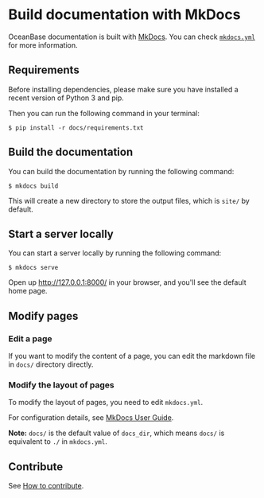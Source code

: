 # Build documentation with MkDocs

OceanBase documentation is built with [MkDocs](https://www.mkdocs.org/). You can check [`mkdocs.yml`](mkdocs.yml) for more information.

## Requirements

Before installing dependencies, please make sure you have installed a recent version of Python 3 and pip.

Then you can run the following command in your terminal:

    $ pip install -r docs/requirements.txt

## Build the documentation

You can build the documentation by running the following command:

    $ mkdocs build

This will create a new directory to store the output files, which is `site/` by default.

## Start a server locally

You can start a server locally by running the following command:

    $ mkdocs serve

Open up http://127.0.0.1:8000/ in your browser, and you'll see the default home page.

## Modify pages

### Edit a page

If you want to modify the content of a page, you can edit the markdown file in `docs/` directory directly.

### Modify the layout of pages

To modify the layout of pages, you need to edit `mkdocs.yml`.

For configuration details, see [MkDocs User Guide](https://www.mkdocs.org/user-guide/configuration/).

**Note:** `docs/` is the default value of `docs_dir`, which means `docs/` is equivalent to `./` in `mkdocs.yml`.

## Contribute

See [How to contribute](CONTRIBUTING.md).

